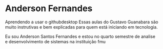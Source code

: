# Anderson Fernandes
 Aprendendo a usar o githubdesktop
Essas aulas do Gustavo Guanabara  são muito instrutivas e bem explicadas para quem está iniciando em tecnologia.

Eu sou Anderson Santos Fernandes e estou no quarto semestre de analise e desenvolvimento de sistemas na instituição fmu
